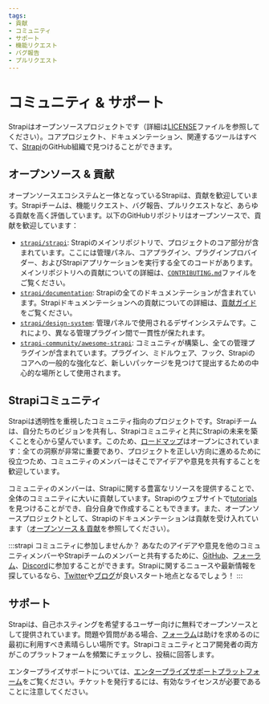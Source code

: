 ```yaml
---
tags:
- 貢献
- コミュニティ
- サポート
- 機能リクエスト
- バグ報告
- プルリクエスト
---
```




# コミュニティ & サポート 

Strapiはオープンソースプロジェクトです（詳細は[LICENSE](https://github.com/strapi/strapi/blob/master/LICENSE)ファイルを参照してください）。コアプロジェクト、ドキュメンテーション、関連するツールはすべて、[Strapi](https://github.com/strapi)のGitHub組織で見つけることができます。

## オープンソース & 貢献

オープンソースエコシステムと一体となっているStrapiは、貢献を歓迎しています。Strapiチームは、機能リクエスト、バグ報告、プルリクエストなど、あらゆる貢献を高く評価しています。以下のGitHubリポジトリはオープンソースで、貢献を歓迎しています：

- [`strapi/strapi`](https://github.com/strapi/strapi): Strapiのメインリポジトリで、プロジェクトのコア部分が含まれています。ここには管理パネル、コアプラグイン、プラグインプロバイダー、およびStrapiアプリケーションを実行する全てのコードがあります。メインリポジトリへの貢献についての詳細は、[`CONTRIBUTING.md`](https://github.com/strapi/strapi/blob/master/CONTRIBUTING.md)ファイルをご覧ください。
- [`strapi/documentation`](https://github.com/strapi/documentation): Strapiの全てのドキュメンテーションが含まれています。Strapiドキュメンテーションへの貢献についての詳細は、[貢献ガイド](https://github.com/strapi/documentation/blob/main/CONTRIBUTING.md)をご覧ください。
- [`strapi/design-system`](https://github.com/strapi/design-system): 管理パネルで使用されるデザインシステムです。これにより、異なる管理プラグイン間で一貫性が保たれます。
- [`strapi-community/awesome-strapi`](https://github.com/strapi/awesome-strapi): コミュニティが構築し、全ての管理プラグインが含まれています。プラグイン、ミドルウェア、フック、Strapiのコアへの一般的な強化など、新しいパッケージを見つけて提出するための中心的な場所として使用されます。

## Strapiコミュニティ

Strapiは透明性を重視したコミュニティ指向のプロジェクトです。Strapiチームは、自分たちのビジョンを共有し、Strapiコミュニティと共にStrapiの未来を築くことを心から望んでいます。このため、[ロードマップ](https://feedback.strapi.io)はオープンにされています：全ての洞察が非常に重要であり、プロジェクトを正しい方向に進めるために役立つため、コミュニティのメンバーはそこでアイデアや意見を共有することを歓迎しています。

コミュニティのメンバーは、Strapiに関する豊富なリソースを提供することで、全体のコミュニティに大いに貢献しています。Strapiのウェブサイトで[tutorials](https://strapi.io/tutorials/)を見つけることができ、自分自身で作成することもできます。また、オープンソースプロジェクトとして、Strapiのドキュメンテーションは貢献を受け入れています（[オープンソース & 貢献](#open-source--contribution)を参照してください）。

:::strapi コミュニティに参加しませんか？
あなたのアイデアや意見を他のコミュニティメンバーやStrapiチームのメンバーと共有するために、[GitHub](https://github.com/strapi/strapi)、[フォーラム](https://forum.strapi.io/)、[Discord](https://discord.strapi.io)に参加することができます。Strapiに関するニュースや最新情報を探しているなら、[Twitter](https://twitter.com/strapijs)や[ブログ](https://strapi.io/blog)が良いスタート地点となるでしょう！
:::

## サポート

Strapiは、自己ホスティングを希望するユーザー向けに無料でオープンソースとして提供されています。問題や質問がある場合、[フォーラム](https://forum.strapi.io)は助けを求めるのに最初に利用すべき素晴らしい場所です。Strapiコミュニティとコア開発者の両方がこのプラットフォームを頻繁にチェックし、投稿に回答します。

エンタープライズサポートについては、[エンタープライズサポートプラットフォーム](https://support.strapi.io/support/home)をご覧ください。チケットを発行するには、有効な<EnterpriseBadge />ライセンスが必要であることに注意してください。
